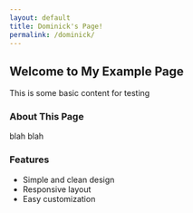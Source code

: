 ```yaml
---
layout: default
title: Dominick's Page!
permalink: /dominick/
---
```


## Welcome to My Example Page

This is some basic content for testing

### About This Page

blah blah 

### Features

- Simple and clean design
- Responsive layout
- Easy customization
